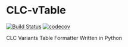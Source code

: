# CLC-vTable

[![Build Status](https://travis-ci.org/redpixr/clc-vtable.svg?branch=master)](https://travis-ci.org/redpixr/clc-vtable)
[![codecov](https://codecov.io/gh/redpixr/clc-vtable/branch/master/graph/badge.svg)](https://codecov.io/gh/redpixr/clc-vtable)

CLC Variants Table Formatter Written in Python
